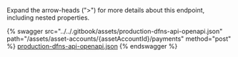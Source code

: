 Expand the arrow-heads (">") for more details about this endpoint, including nested properties.  

 {% swagger src="../../.gitbook/assets/production-dfns-api-openapi.json" path="/assets/asset-accounts/{assetAccountId}/payments" method="post" %}
[production-dfns-api-openapi.json](../../.gitbook/assets/production-dfns-api-openapi.json)
{% endswagger %}
